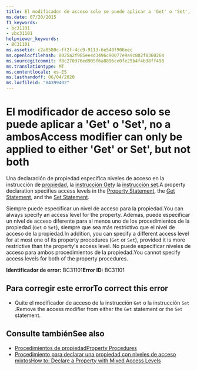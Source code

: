 ```yaml
---
title: El modificador de acceso solo se puede aplicar a 'Get' o 'Set', no a ambos
ms.date: 07/20/2015
f1_keywords:
- bc31101
- vbc31101
helpviewer_keywords:
- BC31101
ms.assetid: c2a0580c-ff2f-4cc9-9113-6e540f906eec
ms.openlocfilehash: 8025a2f985ee4d3496c90077e9a9c882f8360264
ms.sourcegitcommit: f8c270376ed905f6a8896ce0fe25b4f4b38ff498
ms.translationtype: MT
ms.contentlocale: es-ES
ms.lasthandoff: 06/04/2020
ms.locfileid: "84399402"
---
```

# <a name="access-modifier-can-only-be-applied-to-either-get-or-set-but-not-both"></a><span data-ttu-id="6b59e-102">El modificador de acceso solo se puede aplicar a 'Get' o 'Set', no a ambos</span><span class="sxs-lookup"><span data-stu-id="6b59e-102">Access modifier can only be applied to either 'Get' or Set', but not both</span></span>
<span data-ttu-id="6b59e-103">Una declaración de propiedad especifica niveles de acceso en la instrucción de [propiedad](../language-reference/statements/property-statement.md), la [instrucción Get](../language-reference/statements/get-statement.md)y la [instrucción set](../language-reference/statements/set-statement.md).</span><span class="sxs-lookup"><span data-stu-id="6b59e-103">A property declaration specifies access levels in the [Property Statement](../language-reference/statements/property-statement.md), the [Get Statement](../language-reference/statements/get-statement.md), and the [Set Statement](../language-reference/statements/set-statement.md).</span></span>  
  
 <span data-ttu-id="6b59e-104">Siempre puede especificar un nivel de acceso para la propiedad.</span><span class="sxs-lookup"><span data-stu-id="6b59e-104">You can always specify an access level for the property.</span></span> <span data-ttu-id="6b59e-105">Además, puede especificar un nivel de acceso diferente para al menos uno de los procedimientos de la propiedad (`Get` o `Set`), siempre que sea más restrictivo que el nivel de acceso de la propiedad.</span><span class="sxs-lookup"><span data-stu-id="6b59e-105">In addition, you can specify a different access level for at most one of its property procedures (`Get` or `Set`), provided it is more restrictive than the property's access level.</span></span> <span data-ttu-id="6b59e-106">No puede especificar niveles de acceso para ambos procedimientos de la propiedad.</span><span class="sxs-lookup"><span data-stu-id="6b59e-106">You cannot specify access levels for both of the property procedures.</span></span>  
  
 <span data-ttu-id="6b59e-107">**Identificador de error:** BC31101</span><span class="sxs-lookup"><span data-stu-id="6b59e-107">**Error ID:** BC31101</span></span>  
  
## <a name="to-correct-this-error"></a><span data-ttu-id="6b59e-108">Para corregir este error</span><span class="sxs-lookup"><span data-stu-id="6b59e-108">To correct this error</span></span>  
  
- <span data-ttu-id="6b59e-109">Quite el modificador de acceso de la instrucción `Get` o la instrucción `Set` .</span><span class="sxs-lookup"><span data-stu-id="6b59e-109">Remove the access modifier from either the `Get` statement or the `Set` statement.</span></span>  
  
## <a name="see-also"></a><span data-ttu-id="6b59e-110">Consulte también</span><span class="sxs-lookup"><span data-stu-id="6b59e-110">See also</span></span>

- [<span data-ttu-id="6b59e-111">Procedimientos de propiedad</span><span class="sxs-lookup"><span data-stu-id="6b59e-111">Property Procedures</span></span>](../programming-guide/language-features/procedures/property-procedures.md)
- [<span data-ttu-id="6b59e-112">Procedimiento para declarar una propiedad con niveles de acceso mixtos</span><span class="sxs-lookup"><span data-stu-id="6b59e-112">How to: Declare a Property with Mixed Access Levels</span></span>](../programming-guide/language-features/procedures/how-to-declare-a-property-with-mixed-access-levels.md)
